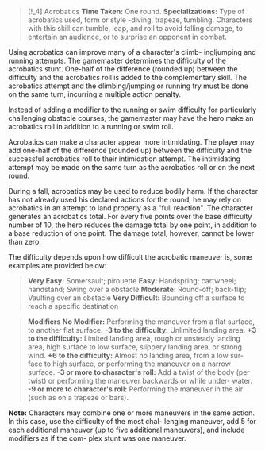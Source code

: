 
> [!_4] Acrobatics
> **Time Taken:** One round.
> **Specializations:** Type of acrobatics used, form or style -diving, trapeze, tumbling.
> Characters with this skill can tumble, leap, and roll to avoid falling damage, to entertain an audience, or to surprise an opponent in combat.

Using acrobatics can improve many of a character's climb- ingljumping and running attempts. The gamemaster determines the difficulty of the acrobatics stunt. One-half of the difference (rounded up) between the difficulty and the acrobatics roll is added to the complementary skill. The acrobatics attempt and the dlimbing/jumping or running try must be done on the same turn, incurring a multiple action penalty.

Instead of adding a modifier to the running or swim difficulty for particularly challenging obstacle courses, the gamemaster may have the hero make an acrobatics roll in addition to a running or swim roll.

Acrobatics can make a character appear more intimidating. The player may add one-half of the difference (rounded up) between the difficulty and the successful acrobatics roll to their intimidation attempt. The intimidating attempt may be made on the same turn as the acrobatics roll or on the next round.

During a fall, acrobatics may be used to reduce bodily harm. If the character has not already used his declared actions for the round, he may rely on acrobatics in an attempt to land properly as a "full reaction". The character generates an acrobatics total. For every five points over the base difficulty number of 10, the hero reduces the damage total by one point, in addition to a base reduction of one point. The damage total, however, cannot be lower than zero.

The difficulty depends upon how difficult the acrobatic maneuver is, some examples are provided below:

> **Very Easy:** Somersault; pirouette
> **Easy:** Handspring; cartwheel; handstand; Swing over a obstacle
> **Moderate:** Round-off; back-flip; Vaulting over an obstacle
> **Very Difficult:** Bouncing off a surface to reach a specific destination

>**Modifiers**
>**No Modifier:** Performing the maneuver from a flat surface, to another flat surface.
>**-3 to the difficulty:** Unlimited landing area.
>**+3 to the difficulty:** Limited landing area, rough or unsteady landing area, high surface to low surface, slippery landing area, or strong wind.
>**+6 to the difficulty:** Almost no landing area, from a low sur- face to high surface, or performing the maneuver on a narrow surface.
>**-3 or more to character's roll:** Add a twist of the body (per twist) or performing the maneuver backwards or while under- water.
>**-9 or more to character's roll:** Performing the maneuver in the air (such as on a trapeze or bars).

**Note:** Characters may combine one or more maneuvers in the same action. In this case, use the difficulty of the most chal- lenging maneuver, add 5 for each additional maneuver (up to five additional maneuvers), and include modifiers as if the com- plex stunt was one maneuver.